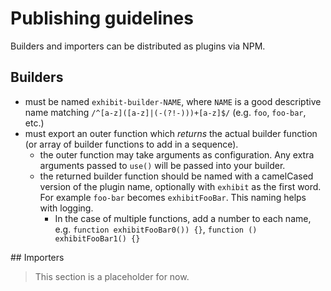 # Publishing guidelines

Builders and importers can be distributed as plugins via NPM.

## Builders

- must be named `exhibit-builder-NAME`, where `NAME` is a good descriptive name matching `/^[a-z]([a-z]|(-(?!-)))+[a-z]$/` (e.g. `foo`, `foo-bar`, etc.)
- must export an outer function which *returns* the actual builder function (or array of builder functions to add in a sequence).
  - the outer function may take arguments as configuration. Any extra arguments passed to `use()` will be passed into your builder.
  - the returned builder function should be named with a camelCased version of the plugin name, optionally with `exhibit` as the first word. For example `foo-bar` becomes `exhibitFooBar`. This naming helps with logging.
    - In the case of multiple functions, add a number to each name, e.g. `function exhibitFooBar0()) {}`, `function () exhibitFooBar1() {}`

## Importers

> This section is a placeholder for now.
